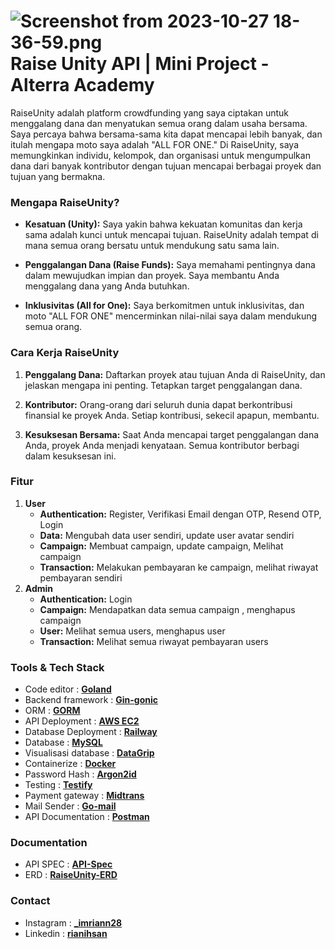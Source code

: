 # ![Screenshot from 2023-10-27 18-36-59.png](..%2F..%2F..%2F..%2FPictures%2FScreenshots%2FScreenshot%20from%202023-10-27%2018-36-59.png)Raise Unity API | Mini Project - Alterra Academy

RaiseUnity adalah platform crowdfunding yang saya ciptakan untuk menggalang dana dan menyatukan semua orang dalam usaha bersama. Saya percaya bahwa bersama-sama kita dapat mencapai lebih banyak, dan itulah mengapa moto saya adalah "ALL FOR ONE." Di RaiseUnity, saya memungkinkan individu, kelompok, dan organisasi untuk mengumpulkan dana dari banyak kontributor dengan tujuan mencapai berbagai proyek dan tujuan yang bermakna.

### Mengapa RaiseUnity?

- **Kesatuan (Unity):** Saya yakin bahwa kekuatan komunitas dan kerja sama adalah kunci untuk mencapai tujuan. RaiseUnity adalah tempat di mana semua orang bersatu untuk mendukung satu sama lain.

- **Penggalangan Dana (Raise Funds):** Saya memahami pentingnya dana dalam mewujudkan impian dan proyek. Saya membantu Anda menggalang dana yang Anda butuhkan.

- **Inklusivitas (All for One):** Saya berkomitmen untuk inklusivitas, dan moto "ALL FOR ONE" mencerminkan nilai-nilai saya dalam mendukung semua orang.

### Cara Kerja RaiseUnity

1. **Penggalang Dana:** Daftarkan proyek atau tujuan Anda di RaiseUnity, dan jelaskan mengapa ini penting. Tetapkan target penggalangan dana.

2. **Kontributor:** Orang-orang dari seluruh dunia dapat berkontribusi finansial ke proyek Anda. Setiap kontribusi, sekecil apapun, membantu.

3. **Kesuksesan Bersama:** Saat Anda mencapai target penggalangan dana Anda, proyek Anda menjadi kenyataan. Semua kontributor berbagi dalam kesuksesan ini.


### Fitur

1. **User**
    - **Authentication:** Register, Verifikasi Email dengan OTP, Resend OTP, Login
    - **Data:** Mengubah data user sendiri, update user avatar sendiri
    - **Campaign:** Membuat campaign, update campaign, Melihat campaign
    - **Transaction:** Melakukan pembayaran ke campaign, melihat riwayat pembayaran sendiri
2. **Admin**
    - **Authentication:** Login
    - **Campaign:** Mendapatkan data semua campaign , menghapus campaign
    - **User:** Melihat semua users, menghapus user
    - **Transaction:** Melihat semua riwayat pembayaran users

### Tools & Tech Stack
- Code editor : **[Goland](https://www.jetbrains.com/go/promo/?source=google&medium=cpc&campaign=APAC_en_ASIA_GoLand_Branded&term=goland&content=438684701950&gad=1&gclid=CjwKCAjw7oeqBhBwEiwALyHLM7742vhefNryohMUVF9QMS7bV67UL601AoyxQRcFaLw_PSIZMHS6YBoCveMQAvD_BwE)**
- Backend framework :   **[Gin-gonic](https://github.com/gin-gonic/gin)**
- ORM : **[GORM](https://gorm.io/)**
- API Deployment : **[AWS EC2](https://aws.amazon.com/id/pm/ec2/?trk=361ccc4f-68c4-4038-bf6c-0586bee109dc&sc_channel=ps&ef_id=CjwKCAjw7oeqBhBwEiwALyHLM5HCzj7t4fM_tB_TBYRaqbqt-hVPA7VcRJpbjXc0lvPaTPsEUAAZWBoCCOEQAvD_BwE:G:s&s_kwcid=AL!4422!3!476956795566!e!!g!!aws%20ec2!11543056243!112002963829)**
- Database Deployment : **[Railway](railway.app)**
- Database : **[MySQL](https://mysql.com)**
- Visualisasi database : **[DataGrip](https://www.jetbrains.com/datagrip)**
- Containerize : **[Docker](https://www.docker.com)**
- Password Hash : **[Argon2id](https://github.com/alexedwards/argon2id)**
- Testing : **[Testify](https://github.com/stretchr/testify)**
- Payment gateway : **[Midtrans](https://midtrans.com)**
- Mail Sender : **[Go-mail](github.com/wneessen/go-mail)**
- API Documentation : **[Postman](https://www.postman.com)**

### Documentation
- API SPEC : **[API-Spec](https://documenter.getpostman.com/view/26712635/2s9YXcdQMa)**
- ERD : **[RaiseUnity-ERD](![ERD-RaiseUnity.jpg](..%2F..%2F..%2F..%2FDownloads%2FERD-RaiseUnity.jpg))**

### Contact
- Instagram : **[_imriann28](https://www.instagram.com/_imriann28)**
- Linkedin : **[rianihsan](https://www.linkedin.com/in/rianihsan/)**





